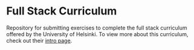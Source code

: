 # Full Stack Curriculum
Repository for submitting exercises to complete the full stack curriculum offered by the University of Helsinki. To view more about this curriculum, check out their [intro page](https://fullstackopen.com/en/).
